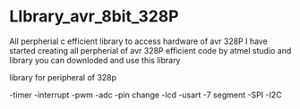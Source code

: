 # LIbrary_avr_8bit_328P
All perpherial c efficient library to access hardware of avr 328P
I have started creating all perpherial of avr 328P efficient code by atmel studio and library 
you can downloded and use this library

library for peripheral of 328p

-timer
-interrupt
-pwm
-adc
-pin change
-lcd
-usart
-7 segment
-SPI
-I2C
